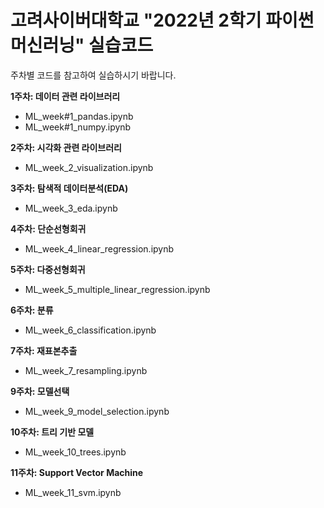 # 고려사이버대학교 "2022년 2학기 파이썬 머신러닝" 실습코드 

주차별 코드를 참고하여 실습하시기 바랍니다.

**1주차: 데이터 관련 라이브러리**
 - ML_week#1_pandas.ipynb
 - ML_week#1_numpy.ipynb
 
**2주차: 시각화 관련 라이브러리**
 - ML_week_2_visualization.ipynb

**3주차: 탐색적 데이터분석(EDA)**
 - ML_week_3_eda.ipynb

**4주차: 단순선형회귀**
 - ML_week_4_linear_regression.ipynb

**5주차: 다중선형회귀**
 - ML_week_5_multiple_linear_regression.ipynb

**6주차: 분류**
 - ML_week_6_classification.ipynb

**7주차: 재표본추출**
 - ML_week_7_resampling.ipynb

**9주차: 모델선택**
 - ML_week_9_model_selection.ipynb

**10주차: 트리 기반 모델**
 - ML_week_10_trees.ipynb
 
**11주차: Support Vector Machine**
 - ML_week_11_svm.ipynb
